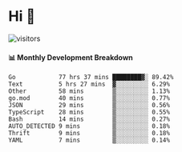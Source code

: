 # Hi 👋
 
![visitors](https://visitor-badge.glitch.me/badge?page_id=sorcererxw.sorcererx)

#### 📊 Monthly Development Breakdown

<!--START_SECTION:waka-->
```text
Go            77 hrs 37 mins ████████▓░ 89.42%
Text          5 hrs 27 mins  ▓░░░░░░░░░ 6.29%
Other         58 mins        ▒░░░░░░░░░ 1.13%
go.mod        40 mins        ▒░░░░░░░░░ 0.77%
JSON          29 mins        ▒░░░░░░░░░ 0.56%
TypeScript    28 mins        ▒░░░░░░░░░ 0.55%
Bash          14 mins        ▒░░░░░░░░░ 0.27%
AUTO_DETECTED 9 mins         ▒░░░░░░░░░ 0.18%
Thrift        9 mins         ▒░░░░░░░░░ 0.18%
YAML          7 mins         ▒░░░░░░░░░ 0.14%
```
<!--END_SECTION:waka-->
